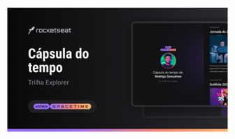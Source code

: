 <p align="center"> 
    <img src=".github/preview.png" alt="Demonstração do Projeto" widht="100%"/>
</p>
